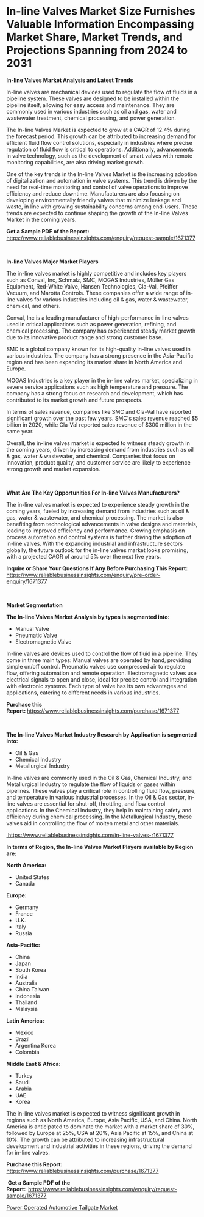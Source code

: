 <p><h1>In-line Valves Market Size Furnishes Valuable Information Encompassing Market Share, Market Trends, and Projections Spanning from 2024 to 2031</h1></p><p><strong>In-line Valves Market Analysis and Latest Trends</strong></p>
<p><p>In-line valves are mechanical devices used to regulate the flow of fluids in a pipeline system. These valves are designed to be installed within the pipeline itself, allowing for easy access and maintenance. They are commonly used in various industries such as oil and gas, water and wastewater treatment, chemical processing, and power generation.</p><p>The In-line Valves Market is expected to grow at a CAGR of 12.4% during the forecast period. This growth can be attributed to increasing demand for efficient fluid flow control solutions, especially in industries where precise regulation of fluid flow is critical to operations. Additionally, advancements in valve technology, such as the development of smart valves with remote monitoring capabilities, are also driving market growth.</p><p>One of the key trends in the In-line Valves Market is the increasing adoption of digitalization and automation in valve systems. This trend is driven by the need for real-time monitoring and control of valve operations to improve efficiency and reduce downtime. Manufacturers are also focusing on developing environmentally friendly valves that minimize leakage and waste, in line with growing sustainability concerns among end-users. These trends are expected to continue shaping the growth of the In-line Valves Market in the coming years.</p></p>
<p><strong>Get a Sample PDF of the Report:&nbsp;</strong> <a href="https://www.reliablebusinessinsights.com/enquiry/request-sample/1671377">https://www.reliablebusinessinsights.com/enquiry/request-sample/1671377</a></p>
<p>&nbsp;</p>
<p><strong>In-line Valves Major Market Players</strong></p>
<p><p>The in-line valves market is highly competitive and includes key players such as Conval, Inc, Schmalz, SMC, MOGAS Industries, Müller Gas Equipment, Red-White Valve, Hansen Technologies, Cla-Val, Pfeiffer Vacuum, and Marotta Controls. These companies offer a wide range of in-line valves for various industries including oil & gas, water & wastewater, chemical, and others. </p><p>Conval, Inc is a leading manufacturer of high-performance in-line valves used in critical applications such as power generation, refining, and chemical processing. The company has experienced steady market growth due to its innovative product range and strong customer base.</p><p>SMC is a global company known for its high-quality in-line valves used in various industries. The company has a strong presence in the Asia-Pacific region and has been expanding its market share in North America and Europe.</p><p>MOGAS Industries is a key player in the in-line valves market, specializing in severe service applications such as high temperature and pressure. The company has a strong focus on research and development, which has contributed to its market growth and future prospects.</p><p>In terms of sales revenue, companies like SMC and Cla-Val have reported significant growth over the past few years. SMC's sales revenue reached $5 billion in 2020, while Cla-Val reported sales revenue of $300 million in the same year.</p><p>Overall, the in-line valves market is expected to witness steady growth in the coming years, driven by increasing demand from industries such as oil & gas, water & wastewater, and chemical. Companies that focus on innovation, product quality, and customer service are likely to experience strong growth and market expansion.</p></p>
<p>&nbsp;</p>
<p><strong>What Are The Key Opportunities For In-line Valves Manufacturers?</strong></p>
<p><p>The in-line valves market is expected to experience steady growth in the coming years, fueled by increasing demand from industries such as oil & gas, water & wastewater, and chemical processing. The market is also benefiting from technological advancements in valve designs and materials, leading to improved efficiency and performance. Growing emphasis on process automation and control systems is further driving the adoption of in-line valves. With the expanding industrial and infrastructure sectors globally, the future outlook for the in-line valves market looks promising, with a projected CAGR of around 5% over the next five years.</p></p>
<p><strong>Inquire or Share Your Questions If Any Before Purchasing This Report:</strong> <a href="https://www.reliablebusinessinsights.com/enquiry/pre-order-enquiry/1671377">https://www.reliablebusinessinsights.com/enquiry/pre-order-enquiry/1671377</a></p>
<p>&nbsp;</p>
<p><strong>Market Segmentation</strong></p>
<p><strong>The In-line Valves Market Analysis by types is segmented into:</strong></p>
<p><ul><li>Manual Valve</li><li>Pneumatic Valve</li><li>Electromagnetic Valve</li></ul></p>
<p><p>In-line valves are devices used to control the flow of fluid in a pipeline. They come in three main types: Manual valves are operated by hand, providing simple on/off control. Pneumatic valves use compressed air to regulate flow, offering automation and remote operation. Electromagnetic valves use electrical signals to open and close, ideal for precise control and integration with electronic systems. Each type of valve has its own advantages and applications, catering to different needs in various industries.</p></p>
<p><strong>Purchase this Report:&nbsp;</strong><a href="https://www.reliablebusinessinsights.com/purchase/1671377">https://www.reliablebusinessinsights.com/purchase/1671377</a></p>
<p>&nbsp;</p>
<p><strong>The In-line Valves Market Industry Research by Application is segmented into:</strong></p>
<p><ul><li>Oil & Gas</li><li>Chemical Industry</li><li>Metallurgical Industry</li></ul></p>
<p><p>In-line valves are commonly used in the Oil & Gas, Chemical Industry, and Metallurgical Industry to regulate the flow of liquids or gases within pipelines. These valves play a critical role in controlling fluid flow, pressure, and temperature in various industrial processes. In the Oil & Gas sector, in-line valves are essential for shut-off, throttling, and flow control applications. In the Chemical Industry, they help in maintaining safety and efficiency during chemical processing. In the Metallurgical Industry, these valves aid in controlling the flow of molten metal and other materials.</p></p>
<p><a href="https://www.reliablebusinessinsights.com/in-line-valves-r1671377">&nbsp;https://www.reliablebusinessinsights.com/in-line-valves-r1671377</a></p>
<p><strong>In terms of Region, the In-line Valves Market Players available by Region are:</strong></p>
<p>
    <p> <strong> North America: </strong>
        <ul>
            <li>United States</li>
            <li>Canada</li>
        </ul>
        </p> 
    <p> <strong> Europe: </strong>
        <ul>
            <li>Germany</li>
            <li>France</li>
            <li>U.K.</li>
            <li>Italy</li>
            <li>Russia</li>
        </ul>
        </p> 
    <p> <strong> Asia-Pacific: </strong>
        <ul>
            <li>China</li>
            <li>Japan</li>
            <li>South Korea</li>
            <li>India</li>
            <li>Australia</li>
            <li>China Taiwan</li>
            <li>Indonesia</li>
            <li>Thailand</li>
            <li>Malaysia</li>
        </ul>
        </p> 
    <p> <strong> Latin America: </strong>
        <ul>
            <li>Mexico</li>
            <li>Brazil</li>
            <li>Argentina Korea</li>
            <li>Colombia</li>
        </ul>
        </p> 
    <p> <strong> Middle East & Africa: </strong>
        <ul>
            <li>Turkey</li>
            <li>Saudi</li>
            <li>Arabia</li>
            <li>UAE</li>
            <li>Korea</li>
        </ul>
    </p>
    </p>
<p><p>The in-line valves market is expected to witness significant growth in regions such as North America, Europe, Asia Pacific, USA, and China. North America is anticipated to dominate the market with a market share of 30%, followed by Europe at 25%, USA at 20%, Asia Pacific at 15%, and China at 10%. The growth can be attributed to increasing infrastructural development and industrial activities in these regions, driving the demand for in-line valves.</p></p>
<p><strong>Purchase this Report: </strong><a href="https://www.reliablebusinessinsights.com/purchase/1671377">https://www.reliablebusinessinsights.com/purchase/1671377</a></p>
<p>&nbsp;<strong>Get a Sample PDF of the Report:&nbsp;&nbsp;</strong><a href="https://www.reliablebusinessinsights.com/enquiry/request-sample/1671377">https://www.reliablebusinessinsights.com/enquiry/request-sample/1671377</a></p>
<p><strong></strong></p>
<p><p><a href="https://github.com/nicneale/Market-Research-Report-List-1/blob/main/power-operated-automotive-tailgate-market.md">Power Operated Automotive Tailgate Market</a></p></p>